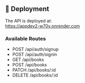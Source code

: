 ## 🚀 Deployment

The API is deployed at:  
https://appdev2-w70y.onrender.com

### Available Routes
- POST /api/auth/signup
- POST /api/auth/signin
- GET /api/books
- POST /api/books
- PATCH /api/books/:id
- DELETE /api/books/:id
